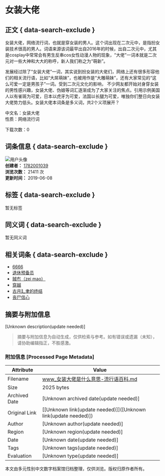 # 女装大佬

## 正文 { data-search-exclude }


女装大佬，网络流行词，也就是穿女装的男人。这个词出现在二次元中，是指扮女装技术很高的男人。词语来源该词最早出自2016年的时候，出自二次元中，尤其是cosplay中常常会有男生反串cos女性动漫人物的现象，“大佬”一词本就是二次元对一些大神和大大的称呼，新人我们称之为“萌新”。 

发展经过除了“女装大佬”一词，其实说到扮女装的大佬们，网络上还有很多形容他们的相关流行语，比如“大屌萌妹”，也被用作是“大雕萌妹”，还有大家常见的“这么可爱一定是男孩子”一词。受到二次元文化的影响， 不少网友都开始对身穿女装的男性感兴趣，女装大佬、伪娘等词汇逐渐成为了大家关注的焦点。引用示例美国人以有雀斑为可爱，日本以虎牙为可爱，法国以长腿为可爱，唯独你们整日向女装大佬势力低头。女装大佬本词条是多义词，共2个义项展开？

中文名：女装大佬  
性质：网络流行词  

下载次数：0  

## 词条信息 { data-search-exclude }

![用户头像](style/default/user_l.jpg)  
**创建者：** [1782001039](index.php?user-space-2350.html)  
**浏览次数：** 21411 次  
**更新时间：** 2019-06-08  

## 标签 { data-search-exclude }

暂无标签

## 同义词 { data-search-exclude }

暂无同义词

## 相关词条 { data-search-exclude }

- [6666](index.php?doc-innerlink-6666 "6666")
- [退休预备员](index.php?doc-innerlink-%E9%80%80%E4%BC%91%E9%A2%84%E5%A4%87%E5%91%98 "退休预备员")
- [贼冇（zei mao）](index.php?doc-innerlink-%E8%B4%BC%E5%86%87%EF%BC%88zei+mao%EF%BC%89 "贼冇（zei mao）")
- [穿越](index.php?doc-innerlink-%E7%A9%BF%E8%B6%8A "穿越")
- [古月廴聿的终结](index.php?doc-innerlink-%E5%8F%A4%E6%9C%88%E5%BB%B6%E8%81%BF%E7%9A%84%E7%BB%88%E7%BB%93 "古月廴聿的终结")
- [丧尸信心](index.php?doc-innerlink-%E4%B8%A7%E5%B0%B8%E4%BF%A1%E5%BF%83 "丧尸信心")
<!-- tcd_original_link http://www.lxybaike.com/index.php?doc-view-5126.html -->


## 摘要与附加信息

<!-- tcd_abstract -->
[Unknown description(update needed)]
<!-- tcd_abstract_end -->

> 摘要与附加信息为自动生成，仅供检索与参考。如有错误或遗漏（未知），请协助编辑指正，不胜感激。

### 附加信息 [Processed Page Metadata]

| Attribute       | Value                                  |
|-----------------|----------------------------------------|
| Filename        | www_女装大佬是什么意思-流行语百科.md                             |
| Size            | 2025 bytes                           |
| Archived Date   | [Unknown archived date(update needed)]                             |
| Original Link   | [[Unknown link(update needed)]]([Unknown link(update needed)])                       |
| Author          | [Unknown author(update needed)]                               |
| Region          | [Unknown region(update needed)]                               |
| Date            | [Unknown date(update needed)]                                 |
| Tags            | [Unknown tags(update needed)]                                 |
| Evaluation            | [Unknown type(update needed)]                                 |
<!-- tcd_table_end -->

本文由多元性别中文数字档案馆归档整理，仅供浏览。版权归原作者所有。
